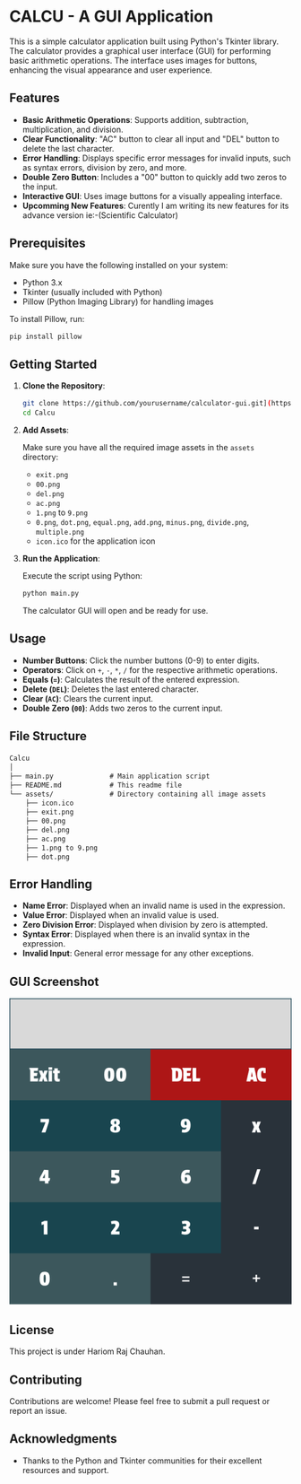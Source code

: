 # CALCU - A GUI Application

This is a simple calculator application built using Python's Tkinter library. The calculator provides a graphical user interface (GUI) for performing basic arithmetic operations. The interface uses images for buttons, enhancing the visual appearance and user experience.

## Features

- **Basic Arithmetic Operations**: Supports addition, subtraction, multiplication, and division.
- **Clear Functionality**: "AC" button to clear all input and "DEL" button to delete the last character.
- **Error Handling**: Displays specific error messages for invalid inputs, such as syntax errors, division by zero, and more.
- **Double Zero Button**: Includes a "00" button to quickly add two zeros to the input.
- **Interactive GUI**: Uses image buttons for a visually appealing interface.
- **Upcomming New Features**: Curently I am writing its new features for its advance version ie:-(Scientific Calculator)

## Prerequisites

Make sure you have the following installed on your system:

- Python 3.x
- Tkinter (usually included with Python)
- Pillow (Python Imaging Library) for handling images

To install Pillow, run:
```bash
pip install pillow
```

## Getting Started

1. **Clone the Repository**:

   ```bash
   git clone https://github.com/yourusername/calculator-gui.git](https://github.com/HariomRajChauhan/Calcu.git
   cd Calcu
   ```

2. **Add Assets**:
   
   Make sure you have all the required image assets in the `assets` directory:
   - `exit.png`
   - `00.png`
   - `del.png`
   - `ac.png`
   - `1.png` to `9.png`
   - `0.png`, `dot.png`, `equal.png`, `add.png`, `minus.png`, `divide.png`, `multiple.png`
   - `icon.ico` for the application icon

3. **Run the Application**:

   Execute the script using Python:

   ```bash
   python main.py
   ```

   The calculator GUI will open and be ready for use.

## Usage

- **Number Buttons**: Click the number buttons (0-9) to enter digits.
- **Operators**: Click on `+`, `-`, `*`, `/` for the respective arithmetic operations.
- **Equals (`=`)**: Calculates the result of the entered expression.
- **Delete (`DEL`)**: Deletes the last entered character.
- **Clear (`AC`)**: Clears the current input.
- **Double Zero (`00`)**: Adds two zeros to the current input.

## File Structure

```plaintext
Calcu
│
├── main.py              # Main application script
├── README.md            # This readme file
└── assets/              # Directory containing all image assets
    ├── icon.ico
    ├── exit.png
    ├── 00.png
    ├── del.png
    ├── ac.png
    ├── 1.png to 9.png
    ├── dot.png
```

## Error Handling

- **Name Error**: Displayed when an invalid name is used in the expression.
- **Value Error**: Displayed when an invalid value is used.
- **Zero Division Error**: Displayed when division by zero is attempted.
- **Syntax Error**: Displayed when there is an invalid syntax in the expression.
- **Invalid Input**: General error message for any other exceptions.

## GUI Screenshot
![GUI_screenshot](assets/CAlculator.png)

## License
This project is under Hariom Raj Chauhan.

## Contributing

Contributions are welcome! Please feel free to submit a pull request or report an issue.

## Acknowledgments

- Thanks to the Python and Tkinter communities for their excellent resources and support.

